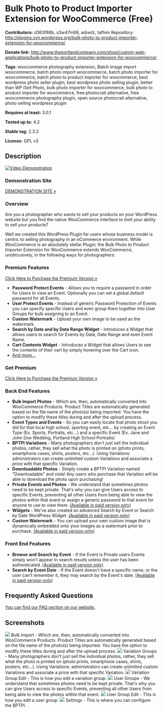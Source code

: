# Bulk Photo to Product Importer Extension for WooCommerce (Free) #
**Contributors:** d363f86b, s3w47m88, adredz, tafhim
Repository: http://plugins.svn.wordpress.org/bulk-photo-to-product-importer-extension-for-woocommerce/

**Donate link:** http://www.theportlandcompany.com/shop/custom-web-applications/bulk-photo-to-product-importer-extension-for-woocommerce/

**Tags:** woocommerce photography extension, Batch image import woocommerce, batch photo import woocommerce, batch photo importer for woocommerce, batch photo to product importer for woocmmerce, best wordpress photo seller plugin, best wordpress photo selling plugin, better than WP iSell Photo, bulk photo importer for woocommerce, bulk photo to product importer for woocmmerce, free photocrati alternative, free woocommerce photography plugin, open source photocrati alternative, photo selling wordpress plugin

**Requires at least:** 3.0.1

**Tested up to:** 4.2

**Stable tag:** 2.3.2

**License:** GPL v3

## Description ##
[![Video Demonstration](http://www.theportlandcompany.com/wp-content/uploads/2014/04/youtube-bptpi.png)](https://www.youtube.com/watch?v=l3kvxtgFmx4)

### Demonstration Site ###
[DEMONSTRATION SITE »](http://bptpi.theportlandcompany.com/wp-admin)

### Overview ###
Are you a photographer who wants to sell your products on your WordPress website but you find the native WooCommerce interface to limit your ability to sell your products?

Well we created this WordPress Plugin for users whose business model is centric to selling photography in an eCommerce environment. While WooCommerce is an absolutely stellar Plugin; the Bulk Photo to Product Importer Extension for WooCommerce extends WooCommerce, unobtrusively, in the following ways for photographers:

### Premium Features ###
[Click Here to Purchase the Premium Version »](http://www.theportlandcompany.com/shop/custom-web-applications/photo-to-product-importer-wordpress-plugin-for-woocommerce/)

* **Password Protect Events** - Allows you to require a password in order for Users to view an Event. Optionally you can set a global default password for all Events.
* **User Protect Events** - Instead of generic Password Protection of Events you can specify specific Users and even group them together into User Groups for bulk assigning to an Event.
* **Custom Watermark** - Upload your own image to be used as the watermark.
* **Search by Date and by Date Range Widget** - Introduces a Widget that allows users to search for Events by Date, Date Range and even Event Name.
* **Cart Contents Widget** - Introduces a Widget that allows Users to see the contents of their cart by simply hovering over the Cart icon.
* [And more...](http://www.theportlandcompany.com/shop/custom-web-applications/photo-to-product-importer-wordpress-plugin-for-woocommerce/)

### Get Premium ###
[Click Here to Purchase the Premium Version »](http://www.theportlandcompany.com/shop/custom-web-applications/photo-to-product-importer-wordpress-plugin-for-woocommerce/)


### Back End Features ###
* **Bulk Import Photos** - Which are, then, automatically converted into WooCommerce Products. Product Titles are automatically generated based on the file name of the photo(s) being imported. You have the option to modify these titles during and after the upload process.
* **Event Types and Events** - So you can easily locate that photo shoot you did for that local high school, sporting event, etc... by creating an Event Type (Ex. Sports, Portraits, etc...) and a specific Event (Ex. Jane and John Doe Wedding, Portland High School Portraits)
* **BPTPI Variations** - Many photographers don't just sell the individual photos, rather, they sell what the photo is printed on (photo prints, smartphone cases, shirts, posters, etc...). Using Variations: administrators can create unlimited custom Variations and associate a price with that specific Variation.
* **Downloadable Photos** - Simply create a BPTPI Variation named "Downloadable" and viola! Any users who purchase that Variation will be able to download the photo upon purchasing!
* **Private Events and Photos** - We understand that sometimes photos need to be kept private. That's why you can give Users access to specific Events, preventing all other Users from being able to view the photos within that event or assign a generic password to that event for anyone to use to view them. [(Available in paid version only)](http://www.theportlandcompany.com/shop/custom-web-applications/photo-to-product-importer-wordpress-plugin-for-woocommerce/)
* **Widgets** - We've also created an advanced Search by Event or Search by Date WordPress Widget. [(Available in paid version only)](http://www.theportlandcompany.com/shop/custom-web-applications/photo-to-product-importer-wordpress-plugin-for-woocommerce/)
* **Custom Watermark** - You can upload your own custom image that is dynamically embedded onto your images as a watermark prior to purchase. [(Available in paid version only)](http://www.theportlandcompany.com/shop/custom-web-applications/photo-to-product-importer-wordpress-plugin-for-woocommerce/)

### Front End Features ###
* **Browse and Search by Event** - If the Event is Private users Events simply won't appear in search results unless the user has been authenticated. [(Available in paid version only)](http://www.theportlandcompany.com/shop/custom-web-applications/photo-to-product-importer-wordpress-plugin-for-woocommerce/)
* **Search by Event Date** - If the Event doesn't have a specific name, or the user can't remember it, they may search by the Event's date. [(Available in paid version only)](http://www.theportlandcompany.com/shop/custom-web-applications/photo-to-product-importer-wordpress-plugin-for-woocommerce/)

## Frequently Asked Questions ##
[You can find our FAQ section on our website.](http://www.theportlandcompany.com/2013/08/photo-to-product-importer-extension-for-woocommerce-documentation/)

## Screenshots ##
![](http://www.theportlandcompany.com/wp-content/uploads/2014/04/screenshot-12.png)
Bulk Import - Which are, then, automatically converted into WooCommerce Products. Product Titles are automatically generated based on the file name of the photo(s) being imported. You have the option to modify these titles during and after the upload process.
![](http://www.theportlandcompany.com/wp-content/uploads/2014/04/screenshot-22.png)
Variation Groups - Many photographers don't just sell the individual photos, rather, they sell what the photo is printed on (photo prints, smartphone cases, shirts, posters, etc...). Using Variations: administrators can create unlimited custom Variations and associate a price with that specific Variation.
![](http://www.theportlandcompany.com/wp-content/uploads/2014/04/screenshot-32.png)
Variation Group Edit - This is how you edit a variation group.
![](http://www.theportlandcompany.com/wp-content/uploads/2014/04/screenshot-42.png)
User Groups - We understand that sometimes photos need to be kept private. That's why you can give Users access to specific Events, preventing all other Users from being able to view the photos within that event.
![](http://www.theportlandcompany.com/wp-content/uploads/2014/04/screenshot-51.png)
User Group Edit - This is how you edit a user group.
![](http://www.theportlandcompany.com/wp-content/uploads/2014/04/screenshot-61.png)
Settings - This is where you can configure the BPTPI.
